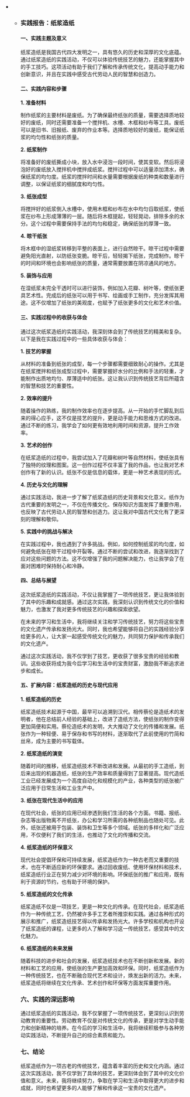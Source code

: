 - - ### 实践报告：纸浆造纸
  
    #### 一、实践主题及意义
  
    纸浆造纸是我国古代四大发明之一，具有悠久的历史和深厚的文化底蕴。通过纸浆造纸的实践活动，不仅可以体验传统技艺的魅力，还能掌握其中的手工技巧。这项活动有助于我们了解和传承传统文化，提高动手能力和创新意识，并且在实践中感受古代劳动人民的智慧和创造力。
  
    #### 二、实践内容和步骤
  
    **1. 准备材料**
  
    制作纸浆的主要材料是废纸。为了确保最终纸张的质量，需要选择质地较好的废纸，同时还需要准备一个搅拌机、水槽、木框和纱布等工具。废纸可以是旧书、旧报纸、废弃的作业本等。选择质地较好的废纸，能保证纸浆的均匀性和纸张的质量。
  
    **2. 纸浆制作**
  
    将准备好的废纸撕成小块，放入水中浸泡一段时间，使其变软。然后将浸泡好的废纸放入搅拌机中搅拌成纸浆。搅拌过程中可以适量添加清水，确保纸浆的均匀度。纸浆的搅拌时间和水量需要根据废纸的种类和数量进行调整，以保证纸浆的细腻度和均匀性。
  
    **3. 纸张成型**
  
    将搅拌好的纸浆倒入水槽中，使用木框和纱布在水中均匀舀取纸浆，使纸浆在纱布上形成薄薄的一层。随后将木框提起，轻轻晃动，排除多余的水分。这个过程中需要保持手法的均匀和稳定，确保纸张的厚薄一致。
  
    **4. 晾干纸张**
  
    将木框中的湿纸浆转移到平整的表面上，进行自然晾干。晾干过程中需要避免阳光直射，以防纸张变脆。晾干后，轻轻揭下纸张，完成制作。晾干的时间和环境也会影响纸张的质量，通常需要放置在阴凉通风的地方。
  
    **5. 装饰与应用**
  
    在湿纸浆未完全干透时可以进行装饰，例如加入花瓣、树叶等，使纸张更具艺术性。完成后的纸张可以用于书写、绘画或手工制作，充分发挥其用途。这不仅增加了纸张的美观度，也赋予了纸张更多的文化和艺术价值。
  
    #### 三、实践过程中的收获与体会
  
    通过这次纸浆造纸的实践活动，我深刻体会到了传统技艺的精美和复杂。以下是我在实践过程中的一些具体收获与体会：
  
    **1. 技艺的掌握**
  
    从材料的准备到纸张的成型，每一个步骤都需要细致耐心的操作。尤其是在纸浆搅拌和纸张成型过程中，需要掌握好水分的比例和手法的轻重，才能制作出质地均匀、厚薄适中的纸张。这让我认识到传统技艺背后所蕴含的智慧和技艺的重要性。
  
    **2. 效率的提升**
  
    随着操作的熟练，我的制作效率也在逐步提高。从一开始的手忙脚乱到后来的得心应手，这不仅是技艺的提升，更是动手能力和思维方式的改进。通过不断的练习，我学会了如何更有效地利用时间和资源，提升工作效率。
  
    **3. 艺术的创作**
  
    在纸浆造纸的过程中，我尝试加入了花瓣和树叶等自然材料，使纸张具有了独特的纹理和图案。这一创作过程不仅丰富了我的作品，也让我对艺术创作有了新的认识。纸张不仅是信息的载体，更是一种艺术表现的形式。
  
    **4. 历史与文化的理解**
  
    通过实践活动，我进一步了解了纸浆造纸的历史背景和文化意义。纸作为古代重要的发明之一，不仅在传播文化、保存知识方面发挥了重要作用，也反映了古代劳动人民的智慧和创造力。这让我对中国古代文化有了更深刻的理解和敬仰。
  
    **5. 实践中的挑战与解决**
  
    在实践过程中，我也遇到了许多挑战。例如，如何控制纸浆的均匀度，如何避免纸张在晾干过程中开裂等。通过不断的尝试和改进，我逐渐找到了应对这些问题的方法。这不仅增强了我的问题解决能力，也让我学会了在面对困难时保持耐心和冷静。
  
    #### 四、总结与展望
  
    这次纸浆造纸的实践活动，不仅让我掌握了一项传统技艺，更让我体验到了其中的乐趣和成就感。通过这次实践，我深刻认识到传统文化的价值和魅力，也激发了我对更多传统技艺的兴趣和探索欲望。
  
    在未来的学习和生活中，我将继续关注和学习传统技艺，努力将这些宝贵的文化遗产传承和发扬光大。同时，我也希望能够将自己的实践经验分享给更多的人，让大家一起感受传统文化的魅力，共同努力保护和传承我们的文化遗产。
  
    通过这次实践活动，我不仅学到了技艺，更收获了很多宝贵的经验和教训。这些收获将成为我今后学习和生活中的宝贵财富，激励我不断追求进步和成长。
  
    #### 五、扩展内容：纸浆造纸的历史与现代应用
  
    **1. 纸浆造纸的历史**
  
    纸浆造纸技术起源于中国，最早可以追溯到汉代。相传蔡伦是造纸术的发明者，他在总结前人经验的基础上，改进了造纸方法，使纸张的制作变得更加简便和实用。蔡伦造纸术的发明，大大推动了文化的传播和发展。纸张作为一种轻便、易于保存和书写的材料，逐渐取代了此前使用的竹简和丝帛，成为主要的书写载体。
  
    **2. 纸浆造纸的演变**
  
    随着时间的推移，纸浆造纸技术不断改进和发展。从最初的手工造纸，到后来出现的机器造纸，纸张的生产效率和质量得到了显著提高。现代造纸工业已经发展成为一个高度自动化和规模化的产业，各种类型的纸张被广泛应用于日常生活和工业生产中。
  
    **3. 纸张在现代生活中的应用**
  
    在现代社会，纸张的应用已经渗透到我们生活的各个方面。书籍、报纸、杂志等出版物离不开纸张，办公和学习所需的各种纸制品也随处可见。此外，纸张还被用于包装、装饰和卫生等多个领域。纸张的多样化和广泛应用，不仅便利了我们的生活，也推动了文化的传播和交流。
  
    **4. 纸浆造纸的环保意义**
  
    现代社会提倡环保和可持续发展，纸浆造纸作为一种古老而又重要的技术，也在不断适应新的环保要求。通过回收废纸、使用环保材料和技术，纸浆造纸行业正在努力减少对环境的影响。环保纸张的推广和应用，既有利于资源的节约，也有助于环境的保护。
  
    **5. 纸浆造纸的文化传承**
  
    纸浆造纸不仅是一项技艺，更是一种文化的传承。在现代社会，纸浆造纸作为一种传统工艺，仍然被许多手工艺者所推崇和实践。通过各种形式的展示和推广，纸浆造纸技艺得以传承和发扬光大。许多学校和机构也开设了纸浆造纸的课程，让更多的人了解和学习这一传统技艺，感受其中的文化魅力。
  
    **6. 纸浆造纸的未来发展**
  
    随着科技的进步和社会的发展，纸浆造纸技术也在不断创新和发展。新的材料和工艺的应用，使纸张的生产更加高效和环保。同时，纸浆造纸作为一种传统技艺，也在不断融合现代艺术和设计，焕发出新的活力。未来，纸浆造纸将继续在文化传承、艺术创作和环保等方面发挥重要作用。
  
    ### 六、实践的深远影响
  
    通过纸浆造纸的实践活动，我不仅掌握了一项传统技艺，更深刻认识到劳动教育的重要性。劳动教育不仅是对传统文化的传承，更是对学生动手能力和创新精神的培养。在今后的学习和生活中，我将继续积极参与各种劳动实践活动，不断提升自己的综合素质和能力。
  
    ### 七、结论
  
    纸浆造纸作为一项古老的传统技艺，蕴含着丰富的历史和文化内涵。通过这次实践活动，我不仅学到了具体的技艺，更深刻体会到了其中的文化价值和意义。未来，我将继续努力，争取在学习和生活中取得更大的进步和成就，同时也希望更多的人能够了解和传承这一宝贵的文化遗产。